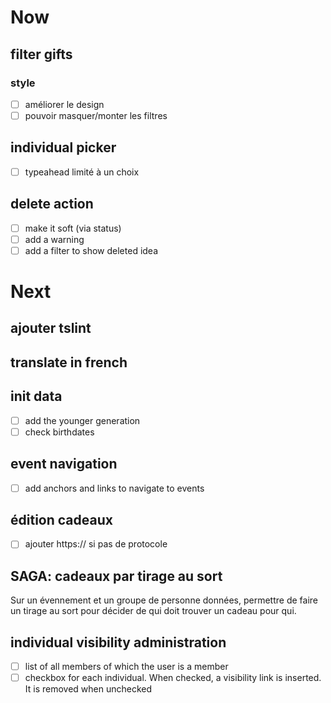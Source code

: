 # Now

## filter gifts

### style
- [ ] améliorer le design
- [ ] pouvoir masquer/monter les filtres

## individual picker
- [ ] typeahead limité à un choix

## delete action
- [ ] make it soft (via status)
- [ ] add a warning
- [ ] add a filter to show deleted idea

# Next

## ajouter tslint

## translate in french

## init data
- [ ] add the younger generation
- [ ] check birthdates

## event navigation
- [ ] add anchors and links to navigate to events

## édition cadeaux
- [ ] ajouter https:// si pas de protocole

## SAGA: cadeaux par tirage au sort

Sur un évennement et un groupe de personne données, permettre de faire un
tirage au sort pour décider de qui doit trouver un cadeau pour qui.

## individual visibility administration
- [ ] list of all members of which the user is a member
- [ ] checkbox for each individual. When checked, a visibility link is inserted. It is removed when unchecked
